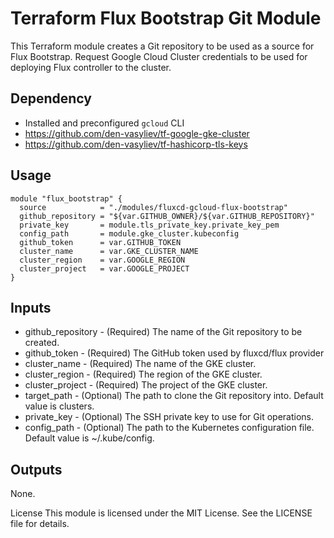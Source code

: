 # Terraform Flux Bootstrap Git Module

This Terraform module creates a Git repository to be used as a source for Flux Bootstrap. Request Google Cloud Cluster credentials to be used for deploying Flux controller to the cluster.

## Dependency

- Installed and preconfigured `gcloud` CLI
- <https://github.com/den-vasyliev/tf-google-gke-cluster>
- <https://github.com/den-vasyliev/tf-hashicorp-tls-keys>

## Usage

```hcl
module "flux_bootstrap" {
  source            = "./modules/fluxcd-gcloud-flux-bootstrap"
  github_repository = "${var.GITHUB_OWNER}/${var.GITHUB_REPOSITORY}"
  private_key       = module.tls_private_key.private_key_pem
  config_path       = module.gke_cluster.kubeconfig
  github_token      = var.GITHUB_TOKEN
  cluster_name      = var.GKE_CLUSTER_NAME
  cluster_region    = var.GOOGLE_REGION
  cluster_project   = var.GOOGLE_PROJECT
}
```

## Inputs

- github_repository - (Required) The name of the Git repository to be created.
- github_token - (Required) The GitHub token used by fluxcd/flux provider
- cluster_name - (Required) The name of the GKE cluster.
- cluster_region - (Required) The region of the GKE cluster.
- cluster_project - (Required) The project of the GKE cluster.
- target_path - (Optional) The path to clone the Git repository into. Default value is clusters.
- private_key - (Optional) The SSH private key to use for Git operations.
- config_path - (Optional) The path to the Kubernetes configuration file. Default value is ~/.kube/config.

## Outputs

None.

License
This module is licensed under the MIT License. See the LICENSE file for details.
